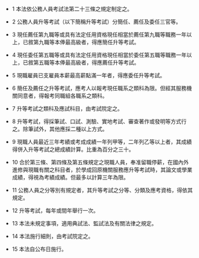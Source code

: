 * 1 本法依公務人員考試法第二十三條之規定制定之。

* 2 公務人員升等考試（以下簡稱升等考試）分簡任、薦任及委任三官等。

* 3 現任薦任第九職等或具有法定任用資格現任相當於薦任第九職等職務一年以上，已敘第九職等本俸最高級者，得應簡任升等考試。

* 4 現任委任第五職等或具有法定任用資格現任相當於委任第五職等職務一年以上，已敘第五職等本俸最高級者，得應薦任升等考試。

* 5 現職雇員已支雇員本薪最高薪點滿一年者，得應委任升等考試。

* 6 簡任及薦任之升等考試，應考人以報考現任職系之類科為限。但經其服務機關同意者，得報考同職組各職系之類科。

* 7 升等考試之類科及應試科目，由考試院定之。

* 8 升等考試，得採筆試、口試、測驗、實地考試、審查著作或發明等方式行之。除筆試外，其他應採二種以上方式。

* 9 現職人員最近三年考績或考成成績一年列甲等，二年列乙等以上者，其成績得併入升等考試之總成績計算。比重為百分之三十。

* 10 合於第三條、第四條及第五條規定之現職人員，奉准留職停薪，在國內外進修與現職有關之科目者，於學成回原機關服務應升等考試時，其論文或學業成績，得視為考績成績。但最多以計算三年為限。

* 11 公務人員之分等別有規定者，其升等考試之分等、分類及應考資格，得依其規定。

* 12 升等考試，每年或間年舉行一次。

* 13 本法未規定事項，適用典試法、監試法及有關法律之規定。

* 14 本法施行細則，由考試院定之。

* 15 本法自公布日施行。

